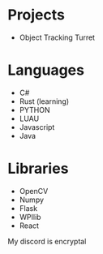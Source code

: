 # Projects
- Object Tracking Turret

# Languages
- C#
- Rust (learning)
- PYTHON
- LUAU
- Javascript
- Java

# Libraries
- OpenCV
- Numpy
- Flask
- WPIlib
- React

My discord is encryptal
